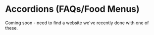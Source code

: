 # Accordions (FAQs/Food Menus)

Coming soon - need to find a website we've recently done with one of these.